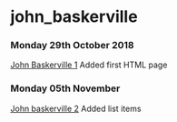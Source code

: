 # john_baskerville

### Monday 29th October 2018

[John Baskerville 1](https://ailsiseburns.github.io/john_baskerville/baskerville1) Added first HTML page 
 
### Monday 05th November 
 
 [John baskerville 2](https://ailsiseburns.github.io/john_baskerville/baskerville2)
 Added list items 